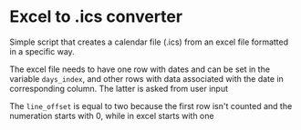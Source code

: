 # Excel to .ics converter

Simple script that creates a calendar file (.ics) from an excel file formatted in a specific way.

The excel file needs to have one row with dates and can be set in the variable `days_index`, and other rows with data associated with the date in corresponding column. The latter is asked from user input

The `line_offset` is equal to two because the first row isn't counted and the numeration starts with 0, while in excel starts with one
